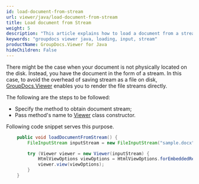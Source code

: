 ```yaml
---
id: load-document-from-stream
url: viewer/java/load-document-from-stream
title: Load document from Stream
weight: 5
description: "This article explains how to load a document from a stream with GroupDocs.Viewer using Java."
keywords: "groupdocs viewer java, loading, input, stream"
productName: GroupDocs.Viewer for Java
hideChildren: False
---
```

There might be the case when your document is not physically located on the disk. Instead, you have the document in the form of a stream. In this case, to avoid the overhead of saving stream as a file on disk, [GroupDocs.Viewer](https://products.groupdocs.com/viewer) enables you to render the file streams directly.

The following are the steps to be followed:

* Specify the method to obtain document stream;
* Pass method's name to [Viewer](https://apireference.groupdocs.com/viewer/java/com.groupdocs.viewer/Viewer) class constructor.

Following code snippet serves this purpose.

```java
    public void loadDocumentFromStream() {
        FileInputStream inputStream = new FileInputStream("sample.docx"))

        try (Viewer viewer = new Viewer(inputStream) {
            HtmlViewOptions viewOptions = HtmlViewOptions.forEmbeddedResources();
            viewer.view(viewOptions);
        }
    }
```

